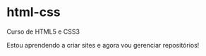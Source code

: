 # html-css
Curso de HTML5 e CSS3 

Estou aprendendo a criar sites e agora vou gerenciar repositórios!